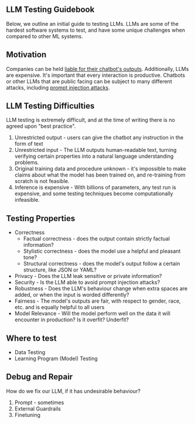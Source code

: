 ## LLM Testing Guidebook

Below, we outline an initial guide to testing LLMs.
LLMs are some of the hardest software systems to test, and have some unique challenges when compared to other ML systems.

## Motivation

Companies can be held [liable for their chatbot's outputs](https://www.cbc.ca/news/canada/british-columbia/air-canada-chatbot-lawsuit-1.7116416).
Additionally, LLMs are expensive. It's important that every interaction is productive.
Chatbots or other LLMs that are public facing can be subject to many different attacks, including 
[prompt injection attacks](https://www.reddit.com/r/ChatGPT/comments/18lxai7/prompt_injection_challenge_chevrolet_of/).

## LLM Testing Difficulties

LLM testing is extremely difficult, and at the time of writing there is no agreed upon "best practice".

1. Unrestricted output - users can give the chatbot any instruction in the form of text
2. Unrestricted input - The LLM outputs human-readable text, turning verifying certain properties into a natural language understanding problems.
3. Original training data and procedure unknown - it's impossible to make claims about what the model has been trained on, and re-training from scratch is not feasible.
4. Inference is expensive - With billions of parameters, any test run is expensive, and some testing techniques become computationally infeasible. 

## Testing Properties

* Correctness
    * Factual correctness - does the output contain strictly factual information?
    * Stylistic correctness - does the model use a helpful and pleasant tone?
    * Structural correctness - does the model's output follow a certain structure, like JSON or YAML?
* Privacy - Does the LLM leak sensitive or private information?
* Security - Is the LLM able to avoid prompt injection attacks?
* Robustness - Does the LLM's behaviour change when extra spaces are added, or when the input is worded differently?
* Fairness - The model's outputs are fair, with respect to gender, race, etc. and is equally helpful to all users
* Model Relevance - Will the model perform well on the data it will encounter in production? Is it overfit? Underfit?

## Where to test

* Data Testing
* Learning Program (Model) Testing

## Debug and Repair

How do we fix our LLM, if it has undesirable behaviour?

1. Prompt - sometimes 
2. External Guardrails
3. Finetuning




